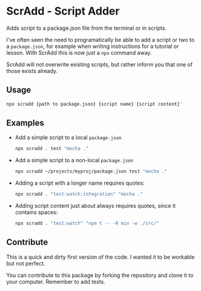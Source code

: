 # ScrAdd - Script Adder

Adds script to a package.json file from the terminal or in scripts.

I've often seen the need to programatically be able to add a script or two to a `package.json`, for example when writing instructions for a tutorial or lesson. With ScrAdd this is now just a `npx` command away.

ScrAdd will not overwrite existing scripts, but rather inform you that one of those exists already.

## Usage

```bash
npx scradd {path to package.json} {script name} {script content}'
```

## Examples

* Add a simple script to a local `package.json`

  ```bash
  npx scradd . test "mocha ."
  ```

* Add a simple script to a non-local `package.json`

  ```bash
  npx scradd ~/projects/myproj/package.json test "mocha ."
  ```

* Adding a script with a longer name requires quotes:

  ```bash
  npx scradd . "test:watch:integration" "mocha ."
  ```

* Adding script content just about always requires quotes, since it contains spaces:

  ```bash
  npx scradd . "test:watch" "npm t -- -R min -w ./src/"
  ```

## Contribute

This is a quick and dirty first version of the code. I wanted it to be workable but not perfect.

You can contribute to this package by forking the repository and clone it to your computer. Remember to add tests.
